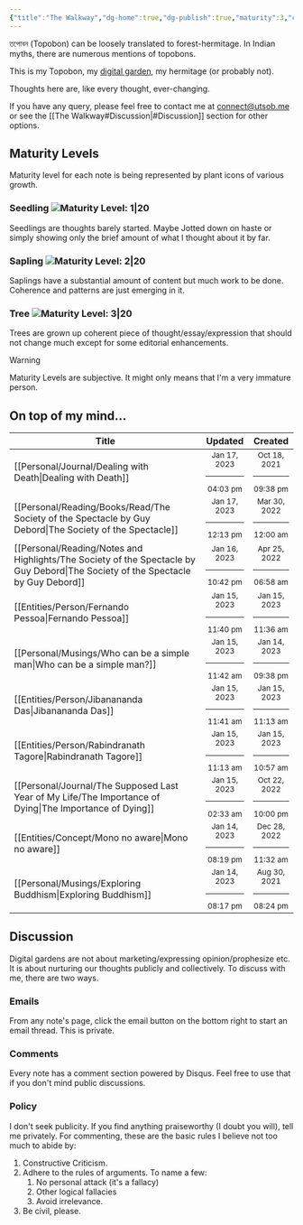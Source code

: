 ```yaml
---
{"title":"The Walkway","dg-home":true,"dg-publish":true,"maturity":3,"created":"2023-01-02T21:30:15+06:00","updated":"2023-01-15T09:50:04+06:00","dg-metatags":{"description":"Utsob's Digital Garden","og:description":"Utsob's Digital Garden"},"permalink":"/the-walkway/","metatags":{"description":"Utsob's Digital Garden","og:description":"Utsob's Digital Garden"},"tags":["gardenEntry"],"dgPassFrontmatter":true}
---
```


তপোবন (Topobon) can be loosely translated to forest-hermitage. In Indian myths, there are numerous mentions of topobons.

This is my Topobon, my [digital garden](https://cagrimmett.com/notes/2020/11/08/what-are-digital-gardens/), my hermitage (or probably not).

Thoughts here are, like every thought, ever-changing.

If you have any query, please feel free to contact me at [connect@utsob.me](mailto:connect@utsob.me) or see the [[The Walkway#Discussion\|#Discussion]] section for other options.

## Maturity Levels
Maturity level for each note is being represented by plant icons of various growth.

### Seedling ![Maturity Level: 1|20](https://topobon.utsob.me/img/tree-1.svg)
Seedlings are thoughts barely started. Maybe Jotted down on haste or simply showing only the brief amount of what I thought about it by far.

### Sapling ![Maturity Level: 2|20](https://topobon.utsob.me/img/tree-2.svg)
Saplings have a substantial amount of content but much work to be done. Coherence and patterns are just emerging in it.

### Tree ![Maturity Level: 3|20](https://topobon.utsob.me/img/tree-3.svg)
Trees are grown up coherent piece of thought/essay/expression that should not change much except for some editorial enhancements.


> [!Warning] 
> Maturity Levels are subjective. It might only means that I'm a very immature person.


## On top of my mind…
| Title                                                                                                                               | Updated                                                   | Created                                                   |
| ----------------------------------------------------------------------------------------------------------------------------------- | --------------------------------------------------------- | --------------------------------------------------------- |
| [[Personal/Journal/Dealing with Death\|Dealing with Death]]                                                                      | <center><small>Jan 17, 2023<hr/>04:03 pm</small></center> | <center><small>Oct 18, 2021<hr/>09:38 pm</small></center> |
| [[Personal/Reading/Books/Read/The Society of the Spectacle by Guy Debord\|The Society of the Spectacle]]                         | <center><small>Jan 17, 2023<hr/>12:13 pm</small></center> | <center><small>Mar 30, 2022<hr/>12:00 am</small></center> |
| [[Personal/Reading/Notes and Highlights/The Society of the Spectacle by Guy Debord\|The Society of the Spectacle by Guy Debord]] | <center><small>Jan 16, 2023<hr/>10:42 pm</small></center> | <center><small>Apr 25, 2022<hr/>06:58 am</small></center> |
| [[Entities/Person/Fernando Pessoa\|Fernando Pessoa]]                                                                             | <center><small>Jan 15, 2023<hr/>11:40 pm</small></center> | <center><small>Jan 15, 2023<hr/>11:36 am</small></center> |
| [[Personal/Musings/Who can be a simple man\|Who can be a simple man?]]                                                           | <center><small>Jan 15, 2023<hr/>11:42 am</small></center> | <center><small>Jan 14, 2023<hr/>09:38 pm</small></center> |
| [[Entities/Person/Jibanananda Das\|Jibanananda Das]]                                                                             | <center><small>Jan 15, 2023<hr/>11:41 am</small></center> | <center><small>Jan 15, 2023<hr/>11:13 am</small></center> |
| [[Entities/Person/Rabindranath Tagore\|Rabindranath Tagore]]                                                                     | <center><small>Jan 15, 2023<hr/>11:13 am</small></center> | <center><small>Jan 15, 2023<hr/>10:57 am</small></center> |
| [[Personal/Journal/The Supposed Last Year of My Life/The Importance of Dying\|The Importance of Dying]]                          | <center><small>Jan 15, 2023<hr/>02:33 am</small></center> | <center><small>Oct 22, 2022<hr/>10:00 pm</small></center> |
| [[Entities/Concept/Mono no aware\|Mono no aware]]                                                                                | <center><small>Jan 14, 2023<hr/>08:19 pm</small></center> | <center><small>Dec 28, 2022<hr/>11:32 am</small></center> |
| [[Personal/Musings/Exploring Buddhism\|Exploring Buddhism]]                                                                      | <center><small>Jan 14, 2023<hr/>08:17 pm</small></center> | <center><small>Aug 30, 2021<hr/>08:24 pm</small></center> |

## Discussion
Digital gardens are not about marketing/expressing opinion/prophesize etc. It is about nurturing our thoughts publicly and collectively. To discuss with me, there are two ways.

### Emails
From any note's page, click the email button on the bottom right to start an email thread. This is private.

### Comments
Every note has a comment section powered by Disqus. Feel free to use that if you don't mind public discussions.

### Policy
I don't seek publicity. If you find anything praiseworthy (I doubt you will), tell me privately. For commenting, these are the basic rules I believe not too much to abide by:
1. Constructive Criticism.
2. Adhere to the rules of arguments. To name a few:
    1. No personal attack (it's a fallacy)
    2. Other logical fallacies
    3. Avoid irrelevance.
3. Be civil, please.
